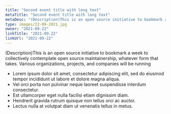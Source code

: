 ```yaml
---
title: "Second event title with long text"
metaTitle: "Second event title with long text"
metaDesc: "(Description)This is an open source initiative to bookmark a week to collectively contemplate open source maintainership, whatever form that takes. Various organizations, projects, and companies will be running"
type: images/22-09-2021.jpg
owner: "2021-09-22"
linkTitle: "2021-09-22"
linkUrl: "2021-09-22"
---
```


(Description)This is an open source initiative to bookmark a week to collectively contemplate open source maintainership, whatever form that takes. Various organizations, projects, and companies will be running

- Lorem ipsum dolor sit amet, consectetur adipiscing elit, sed do eiusmod tempor incididunt ut labore et dolore magna aliqua.
- Vel orci porta non pulvinar neque laoreet suspendisse interdum consectetur.
- Est ullamcorper eget nulla facilisi etiam dignissim diam.
- Hendrerit gravida rutrum quisque non tellus orci ac auctor.
- Lectus nulla at volutpat diam ut venenatis tellus in metus.
